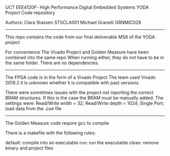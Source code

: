 UCT EEE4120F- High Performance Digital Embedded Systems
YODA Project Code repository

Authors:    Clara Stassen       STSCLA001
            Michael Granelli    GRNMIC028
           
-------------------------------------------------------

This repo contains the code from our final deliverable MS6 of the YODA project

For convenience The Vivado Project and Golden Measure have been combined into the same repo
When running either, they do not have to be in the same folder. There are no dependencies.

-------------------------------------------------------

The FPGA code is in the form of a Vivado Project
The team used Vivado 2019.2 it is unknown whether it is compatible with past versions.

There were sometimes issues with the project not inporting the correct BRAM structures.
If this is the case the BRAM must be manually added.
The settings were: Read/Write width = 32; Read/Write depth = 1024; Single Port; load data from the .coe file

-------------------------------------------------------

The Golden Measure code require gcc to compile

There is a makefile with the following rules:

default: compile into an executable
run: run the executable
clean: remove binary and project files
